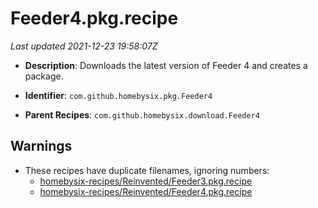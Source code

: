 # Feeder4.pkg.recipe

_Last updated 2021-12-23 19:58:07Z_

- **Description**: Downloads the latest version of Feeder 4 and creates a package.

- **Identifier**: `com.github.homebysix.pkg.Feeder4`

- **Parent Recipes**: `com.github.homebysix.download.Feeder4`

## Warnings

- These recipes have duplicate filenames, ignoring numbers:
    - [homebysix-recipes/Reinvented/Feeder3.pkg.recipe](/autopkg-dupe-tracker/homebysix-recipes/Reinvented/Feeder3.pkg.recipe)
    - [homebysix-recipes/Reinvented/Feeder4.pkg.recipe](/autopkg-dupe-tracker/homebysix-recipes/Reinvented/Feeder4.pkg.recipe)